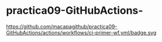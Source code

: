 # practica09-GitHubActions-

https://github.com/macapagithub/practica09-GitHubActions/actions/workflows/ci-primer-wf.yml/badge.svg
